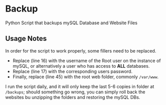 # Backup
Python Script that backups mySQL Database and Website Files

## Usage Notes
In order for the script to work properly, some fillers need to be replaced.

* Replace <mySQL Admin Username> (line 16) with the username of the Root user on the instance of mySQL, or alternatively a user who has access to __ALL__ databases.
* Replace <mySQL Admin Password> (line 17) with the corresponding users password.
* Finally, replace <Folder to Backup> (line 45) with the root web folder, commonly `/var/www`.

I run the script daily, and it will only keep the last 5-6 copies in folder at `/backups`; should something go wrong, you can simply roll back the websites bu unzipping the folders and restoring the mySQL DBs. 